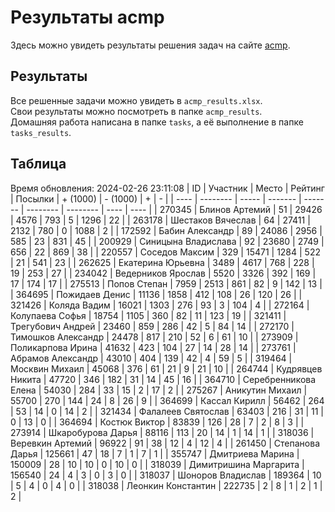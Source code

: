 # Результаты acmp
Здесь можно увидеть результаты решения задач на сайте [acmp](https://acmp.ru). 

## Результаты
Все решенные задачи можно увидеть в `acmp_results.xlsx`.   
Свои результаты можно посмотреть в папке `acmp_results`.  
Домашняя работа написана в папке `tasks`, а её выполнение в папке `tasks_results`.

## Таблица
Время обновления: 2024-02-26 23:11:08
| ID   | Участник | Место | Рейтинг | Посылки | + (1000) | - (1000) | +    | -    |
| ---- | -------- | ----- | ------- | ------- | -------- | -------- | ---- | ---- |
| 270345 | Блинов Артемий | 51 | 29426 | 4576 | 793 | 5 | 1296 | 22 |
| 263178 | Шестаков Вячеслав | 64 | 27411 | 2132 | 780 | 0 | 1088 | 2 |
| 172592 | Бабин Александр | 89 | 24086 | 2956 | 585 | 23 | 831 | 45 |
| 200929 | Синицына Владислава | 92 | 23680 | 2749 | 656 | 22 | 869 | 38 |
| 220557 | Соседов Максим | 329 | 15471 | 1284 | 522 | 21 | 541 | 23 |
| 262625 | Екатерина Юрьевна | 3489 | 4617 | 768 | 228 | 19 | 253 | 27 |
| 234042 | Ведерников Ярослав | 5520 | 3326 | 392 | 169 | 17 | 174 | 17 |
| 275513 | Попов Степан | 7959 | 2513 | 861 | 82 | 9 | 142 | 13 |
| 364695 | Пожидаев Денис | 11136 | 1858 | 412 | 108 | 26 | 120 | 26 |
| 321426 | Коляда Вадим | 16021 | 1303 | 276 | 93 | 3 | 104 | 4 |
| 272164 | Колупаева Софья | 18754 | 1105 | 360 | 82 | 11 | 123 | 19 |
| 321411 | Трегубович Андрей | 23460 | 859 | 286 | 42 | 5 | 84 | 14 |
| 272170 | Тимошков Александр | 24478 | 817 | 210 | 52 | 6 | 61 | 10 |
| 273909 | Поликарпова Ирина | 41632 | 423 | 104 | 27 | 14 | 28 | 14 |
| 273761 | Абрамов Александр | 43010 | 404 | 139 | 42 | 4 | 59 | 5 |
| 319464 | Москвин Михаил | 45068 | 376 | 61 | 21 | 9 | 21 | 10 |
| 264744 | Кудрявцев Никита | 47720 | 346 | 182 | 31 | 14 | 45 | 16 |
| 364710 | Серебренникова Елена | 54030 | 284 | 33 | 15 | 2 | 17 | 2 |
| 275267 | Аникутин Михаил | 55700 | 270 | 144 | 24 | 8 | 26 | 9 |
| 364699 | Кассал Кирилл | 56462 | 264 | 53 | 14 | 0 | 14 | 2 |
| 321434 | Фалалеев Святослав | 63403 | 216 | 31 | 11 | 0 | 13 | 0 |
| 364694 | Костюк Виктор | 83839 | 126 | 28 | 7 | 2 | 8 | 3 |
| 273914 | Шкаробурова Дарья | 88116 | 113 | 20 | 14 | 1 | 14 | 1 |
| 318036 | Веревкин Артемий | 96922 | 91 | 38 | 12 | 4 | 12 | 4 |
| 261450 | Степанова Дарья | 125661 | 47 | 18 | 7 | 1 | 7 | 1 |
| 355747 | Дмитриева Марина | 150009 | 28 | 10 | 10 | 0 | 10 | 0 |
| 318039 | Димитришина Маргарита | 156540 | 24 | 4 | 3 | 0 | 3 | 0 |
| 318037 | Шоноров Владислав | 189364 | 10 | 5 | 4 | 0 | 4 | 0 |
| 318038 | Леонкин Константин | 222735 | 2 | 8 | 1 | 2 | 1 | 2 |

